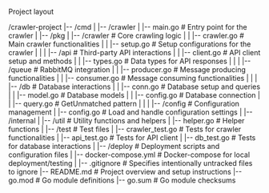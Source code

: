 Project layout

/crawler-project
|-- /cmd
|   |-- /crawler
|       |-- main.go           # Entry point for the crawler
|
|-- /pkg
|   |-- /crawler             # Core crawling logic
|   |   |-- crawler.go       # Main crawler functionalities
|   |   |-- setup.go         # Setup configurations for the crawler
|   |
|   |-- /api                 # Third-party API interactions
|   |   |-- client.go        # API client setup and methods
|   |   |-- types.go         # Data types for API responses
|   |
|   |-- /queue               # RabbitMQ integration
|   |   |-- producer.go      # Message producing functionalities
|   |   |-- consumer.go      # Message consuming functionalities
|   |
|   |-- /db                  # Database interactions
|   |   |-- conn.go          # Database setup and queries
|   |   |-- model.go         # Database models
|   |   |-- config.go        # Database connection
|   |   |-- query.go         # GetUnmatched pattern
|   |
|   |-- /config              # Configuration management
|       |-- config.go        # Load and handle configuration settings
|
|-- /internal
|   |-- /util                # Utility functions and helpers
|       |-- helper.go        # Helper functions
|
|-- /test                    # Test files
|   |-- crawler_test.go      # Tests for crawler functionalities
|   |-- api_test.go          # Tests for API client
|   |-- db_test.go           # Tests for database interactions
|
|-- /deploy                  # Deployment scripts and configuration files
|   |-- docker-compose.yml   # Docker-compose for local deployment/testing
|
|-- .gitignore               # Specifies intentionally untracked files to ignore
|-- README.md                # Project overview and setup instructions
|-- go.mod                   # Go module definitions
|-- go.sum                   # Go module checksums
